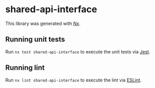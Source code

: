 # shared-api-interface

This library was generated with [Nx](https://nx.dev).

## Running unit tests

Run `nx test shared-api-interface` to execute the unit tests via [Jest](https://jestjs.io).

## Running lint

Run `nx lint shared-api-interface` to execute the lint via [ESLint](https://eslint.org/).
